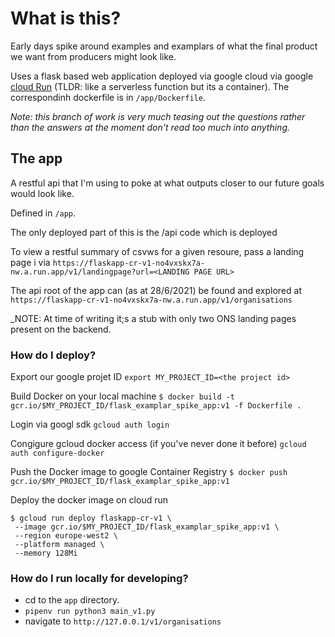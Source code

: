 
# What is this?

Early days spike around examples and examplars of what the final product we want from producers might look like.

Uses a flask based web application deployed via google cloud via google [cloud Run](https://cloud.google.com/run) (TLDR: like a serverless function but its a container). The correspondinh dockerfile is in `/app/Dockerfile`.

_Note: this branch of work is very much teasing out the questions rather than the answers at the moment don't read too much into anything._


## The app

A restful api that I'm using to poke at what outputs closer to our future goals would look like.

Defined in `/app`.

The only deployed part of this is the /api code which is deployed 

To view a restful summary of csvws for a given resoure, pass a landing page i via `https://flaskapp-cr-v1-no4vxskx7a-nw.a.run.app/v1/landingpage?url=<LANDING PAGE URL>`

The api root of the app can (as at 28/6/2021) be found and explored at `https://flaskapp-cr-v1-no4vxskx7a-nw.a.run.app/v1/organisations`

_NOTE: At time of writing it;s a stub with only two ONS landing pages present on the backend.


### How do I deploy?

Export our google projet ID
`export MY_PROJECT_ID=<the project id>`

Build Docker on your local machine
`$ docker build -t gcr.io/$MY_PROJECT_ID/flask_examplar_spike_app:v1 -f Dockerfile . `

Login via googl sdk
`gcloud auth login`

Congigure gcloud docker access (if you've never done it before)
`gcloud auth configure-docker`

Push the Docker image to google Container Registry 
`$ docker push gcr.io/$MY_PROJECT_ID/flask_examplar_spike_app:v1`

Deploy the docker image on cloud run
```
$ gcloud run deploy flaskapp-cr-v1 \
 --image gcr.io/$MY_PROJECT_ID/flask_examplar_spike_app:v1 \
 --region europe-west2 \
 --platform managed \
 --memory 128Mi
```

### How do I run locally for developing?

* cd to the `app` directory.
* `pipenv run python3 main_v1.py`
* navigate to `http://127.0.0.1/v1/organisations`

